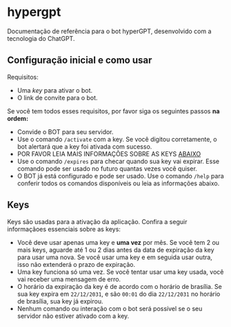 # hypergpt

Documentação de referência para o bot hyperGPT, desenvolvido com a tecnologia do ChatGPT.

## Configuração inicial e como usar

Requisitos:

- Uma *key* para ativar o bot.
- O link de convite para o bot.

Se você tem todos esses requisitos, por favor siga os seguintes passos **na ordem:**

- Convide o BOT para seu servidor.
- Use o comando `/activate` com a key. Se você digitou corretamente, o bot alertará que a key foi ativada com sucesso.
- POR FAVOR LEIA MAIS INFORMAÇÕES SOBRE AS KEYS [ABAIXO](#keys)
- Use o comando `/expires` para checar quando sua key vai expirar. Esse comando pode ser usado no futuro quantas vezes você quiser.
- O BOT já está configurado e pode ser usado. Use o comando `/help` para conferir todos os comandos disponíveis ou leia as informações abaixo.

## Keys

Keys são usadas para a ativação da aplicação. Confira a seguir informaçãoes essenciais sobre as keys:

- Você deve usar apenas uma key e **uma vez** por mês. Se você tem 2 ou mais keys, aguarde até 1 ou 2 dias antes da data de expiração da key para usar uma nova. Se você usar uma key e em seguida usar outra, isso não extenderá o prazo de expiração.
- Uma key funciona só uma vez. Se você tentar usar uma key usada, você vai receber uma mensagem de erro.
- O horário da expiração da key é de acordo com o horário de brasília. Se sua key expira em `22/12/2031`, e são `00:01` do dia `22/12/2031` no horário de brasília, sua key já expirou.
- Nenhum comando ou interação com o bot será possível se o seu servidor não estiver ativado com a key.
